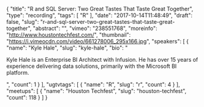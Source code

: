 {
  "title": "R and SQL Server: Two Great Tastes That Taste Great Together",
  "type": "recording",
  "tags": [
    "R"
  ],
  "date": "2017-10-14T11:48:49",
  "draft": false,
  "slug": "r-and-sql-server-two-great-tastes-that-taste-great-together",
  "abstract": "",
  "vimeo": "238551768",
  "moreinfo": "http://www.houstontechfest.com/",
  "thumbnail": "https://i.vimeocdn.com/video/661278006_295x166.jpg",
  "speakers": [
    {
      "name": "Kyle Hale",
      "slug": "kyle-hale",
      "bio": "<p>Kyle Hale is an Enterprise BI Architect with Infusion. He has over 15 years of experience delivering data solutions, primarily with the Microsoft BI platform.</p>",
      "count": 1
    }
  ],
  "ugtvtags": [
    {
      "name": "R",
      "slug": "r",
      "count": 4
    }
  ],
  "meetups": [
    {
      "name": "Houston Techfest",
      "slug": "houston-techfest",
      "count": 118
    }
  ]
}